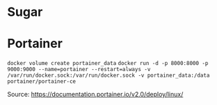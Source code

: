Sugar
=====

# Portainer
`docker volume create portainer_data`
`docker run -d -p 8000:8000 -p 9000:9000 --name=portainer --restart=always -v /var/run/docker.sock:/var/run/docker.sock -v portainer_data:/data portainer/portainer-ce`

Source: https://documentation.portainer.io/v2.0/deploy/linux/
